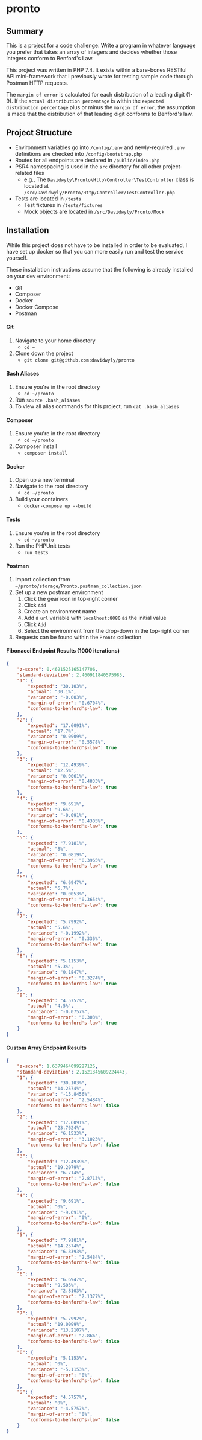 # pronto

## Summary
This is a project for a code challenge: Write a program in whatever language you prefer that takes an array of integers and decides whether those integers conform to Benford's Law.

This project was written in PHP 7.4. It exists within a bare-bones RESTful API mini-framework that I previously wrote for testing sample code through Postman HTTP requests.

The `margin of error` is calculated for each distribution of a leading digit (1-9). If the `actual distribution percentage` is within the `expected distribution percentage` plus or minus the `margin of error`, the assumption is made that the distribution of that leading digit conforms to Benford's law.

## Project Structure
- Environment variables go into `/config/.env` and newly-required `.env` definitions are checked into `/config/bootstrap.php`
- Routes for all endpoints are declared in `/public/index.php`
- PSR4 namespacing is used in the `src` directory for all other project-related files
    - e.g., The `Davidwyly\Pronto\Http\Controller\TestController` class is located at `/src/Davidwyly/Pronto/Http/Controller/TestController.php`
- Tests are located in `/tests`
    - Test fixtures in `/tests/fixtures`
    - Mock objects are located in `/src/Davidwyly/Pronto/Mock`

## Installation
While this project does not have to be installed in order to be evaluated, I have set up docker so that you can more easily run and test the service yourself.

These installation instructions assume that the following is already installed on your dev environment:
- Git
- Composer
- Docker
- Docker Compose
- Postman

#### Git
1. Navigate to your home directory
    - `cd ~`
2. Clone down the project
    - `git clone git@github.com:davidwyly/pronto`

#### Bash Aliases
1. Ensure you're in the root directory
    - `cd ~/pronto`
2. Run `source .bash_aliases`
3. To view all alias commands for this project, run `cat .bash_aliases`

#### Composer
1. Ensure you're in the root directory
    - `cd ~/pronto`
2. Composer install
    - `composer install`

#### Docker
1. Open up a new terminal
2. Navigate to the root directory
    - `cd ~/pronto`
3. Build your containers
   - `docker-compose up --build`

#### Tests
1. Ensure you're in the root directory
    - `cd ~/pronto`
2. Run the PHPUnit tests
   - `run_tests`

#### Postman
1. Import collection from `~/pronto/storage/Pronto.postman_collection.json`
2. Set up a new postman environment
   1. Click the gear icon in top-right corner
   2. Click `Add`
   3. Create an environment name
   4. Add a `url` variable with `localhost:8080` as the initial value
   5. Click `Add`
   6. Select the environment from the drop-down in the top-right corner
3. Requests can be found within the `Pronto` collection

#### Fibonacci Endpoint Results (1000 iterations)

```json
{
    "z-score": 0.4621525165147706,
    "standard-deviation": 2.460911840575985,
    "1": {
        "expected": "30.103%",
        "actual": "30.1%",
        "variance": "-0.003%",
        "margin-of-error": "0.6704%",
        "conforms-to-benford's-law": true
    },
    "2": {
        "expected": "17.6091%",
        "actual": "17.7%",
        "variance": "0.0909%",
        "margin-of-error": "0.5578%",
        "conforms-to-benford's-law": true
    },
    "3": {
        "expected": "12.4939%",
        "actual": "12.5%",
        "variance": "0.0061%",
        "margin-of-error": "0.4833%",
        "conforms-to-benford's-law": true
    },
    "4": {
        "expected": "9.691%",
        "actual": "9.6%",
        "variance": "-0.091%",
        "margin-of-error": "0.4305%",
        "conforms-to-benford's-law": true
    },
    "5": {
        "expected": "7.9181%",
        "actual": "8%",
        "variance": "0.0819%",
        "margin-of-error": "0.3965%",
        "conforms-to-benford's-law": true
    },
    "6": {
        "expected": "6.6947%",
        "actual": "6.7%",
        "variance": "0.0053%",
        "margin-of-error": "0.3654%",
        "conforms-to-benford's-law": true
    },
    "7": {
        "expected": "5.7992%",
        "actual": "5.6%",
        "variance": "-0.1992%",
        "margin-of-error": "0.336%",
        "conforms-to-benford's-law": true
    },
    "8": {
        "expected": "5.1153%",
        "actual": "5.3%",
        "variance": "0.1847%",
        "margin-of-error": "0.3274%",
        "conforms-to-benford's-law": true
    },
    "9": {
        "expected": "4.5757%",
        "actual": "4.5%",
        "variance": "-0.0757%",
        "margin-of-error": "0.303%",
        "conforms-to-benford's-law": true
    }
}
```

#### Custom Array Endpoint Results

```json
{
    "z-score": 1.6379464099227126,
    "standard-deviation": 2.1521345609224443,
    "1": {
        "expected": "30.103%",
        "actual": "14.2574%",
        "variance": "-15.8456%",
        "margin-of-error": "2.5484%",
        "conforms-to-benford's-law": false
    },
    "2": {
        "expected": "17.6091%",
        "actual": "23.7624%",
        "variance": "6.1533%",
        "margin-of-error": "3.1023%",
        "conforms-to-benford's-law": false
    },
    "3": {
        "expected": "12.4939%",
        "actual": "19.2079%",
        "variance": "6.714%",
        "margin-of-error": "2.8713%",
        "conforms-to-benford's-law": false
    },
    "4": {
        "expected": "9.691%",
        "actual": "0%",
        "variance": "-9.691%",
        "margin-of-error": "0%",
        "conforms-to-benford's-law": false
    },
    "5": {
        "expected": "7.9181%",
        "actual": "14.2574%",
        "variance": "6.3393%",
        "margin-of-error": "2.5484%",
        "conforms-to-benford's-law": false
    },
    "6": {
        "expected": "6.6947%",
        "actual": "9.505%",
        "variance": "2.8103%",
        "margin-of-error": "2.1377%",
        "conforms-to-benford's-law": false
    },
    "7": {
        "expected": "5.7992%",
        "actual": "19.0099%",
        "variance": "13.2107%",
        "margin-of-error": "2.86%",
        "conforms-to-benford's-law": false
    },
    "8": {
        "expected": "5.1153%",
        "actual": "0%",
        "variance": "-5.1153%",
        "margin-of-error": "0%",
        "conforms-to-benford's-law": false
    },
    "9": {
        "expected": "4.5757%",
        "actual": "0%",
        "variance": "-4.5757%",
        "margin-of-error": "0%",
        "conforms-to-benford's-law": false
    }
}
```
